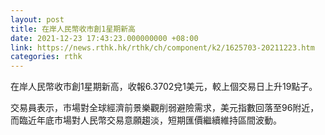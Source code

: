 ```yaml
---
layout: post
title: 在岸人民幣收市創1星期新高
date: 2021-12-23 17:43:23.000000000 +08:00
link: https://news.rthk.hk/rthk/ch/component/k2/1625703-20211223.htm
categories: rthk
---
```


在岸人民幣收市創1星期新高，收報6.3702兌1美元，較上個交易日上升19點子。

交易員表示，市場對全球經濟前景樂觀削弱避險需求，美元指數回落至96附近，而臨近年底市場對人民幣交易意願趨淡，短期匯價繼續維持區間波動。
